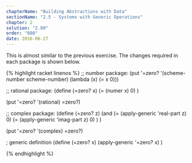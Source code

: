 ```yaml
---
chapterName: "Building Abstractions with Data"
sectionName: "2.5 - Systems with Generic Operations"
chapter: 2
solution: "2.80"
order: "080"
date: 2016-06-27
---
```


This is almost similar to the previous exercise. The changes required in each package is shown below.

{% highlight racket linenos %}
;; number package:
(put '=zero? '(scheme-number scheme-number) (lambda (x) (= x 0)))

;; rational package:
(define (=zero? x) 
  (= (numer x) 0)
)
 
(put '=zero? '(rational) =zero?)

;; complex package:
(define (=zero? z) 
 (and
     (= (apply-generic 'real-part z) 0)
     (= (apply-generic 'imag-part z) 0)
 )
)

(put '=zero? '(complex) =zero?)

; generic definition
(define (=zero? x)
  (apply-generic '=zero? x)
)

{% endhighlight %}

